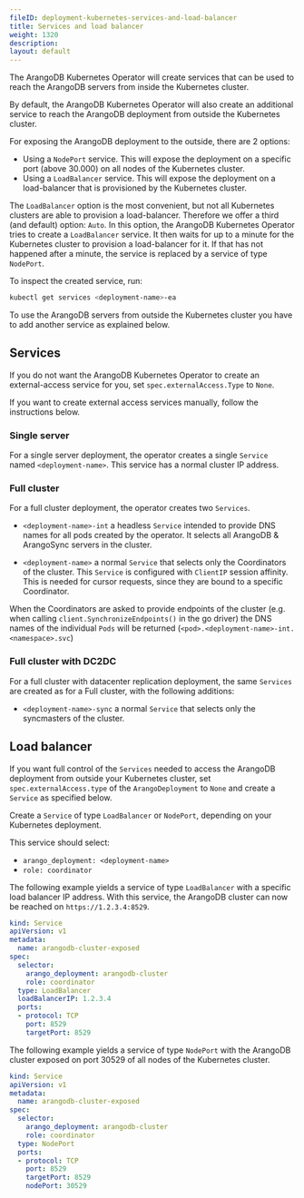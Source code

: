 ```yaml
---
fileID: deployment-kubernetes-services-and-load-balancer
title: Services and load balancer
weight: 1320
description: 
layout: default
---
```

The ArangoDB Kubernetes Operator will create services that can be used to
reach the ArangoDB servers from inside the Kubernetes cluster.

By default, the ArangoDB Kubernetes Operator will also create an additional
service to reach the ArangoDB deployment from outside the Kubernetes cluster.

For exposing the ArangoDB deployment to the outside, there are 2 options:

- Using a `NodePort` service. This will expose the deployment on a specific port (above 30.000)
  on all nodes of the Kubernetes cluster.
- Using a `LoadBalancer` service. This will expose the deployment on a load-balancer
  that is provisioned by the Kubernetes cluster.

The `LoadBalancer` option is the most convenient, but not all Kubernetes clusters
are able to provision a load-balancer. Therefore we offer a third (and default) option: `Auto`.
In this option, the ArangoDB Kubernetes Operator tries to create a `LoadBalancer`
service. It then waits for up to a minute for the Kubernetes cluster to provision
a load-balancer for it. If that has not happened after a minute, the service
is replaced by a service of type `NodePort`.

To inspect the created service, run:

```bash
kubectl get services <deployment-name>-ea
```

To use the ArangoDB servers from outside the Kubernetes cluster
you have to add another service as explained below.

## Services

If you do not want the ArangoDB Kubernetes Operator to create an external-access
service for you, set `spec.externalAccess.Type` to `None`.

If you want to create external access services manually, follow the instructions below.

### Single server

For a single server deployment, the operator creates a single
`Service` named `<deployment-name>`. This service has a normal cluster IP
address.

### Full cluster

For a full cluster deployment, the operator creates two `Services`.

- `<deployment-name>-int` a headless `Service` intended to provide
  DNS names for all pods created by the operator.
  It selects all ArangoDB & ArangoSync servers in the cluster.

- `<deployment-name>` a normal `Service` that selects only the Coordinators
  of the cluster. This `Service` is configured with `ClientIP` session
  affinity. This is needed for cursor requests, since they are bound to
  a specific Coordinator.

When the Coordinators are asked to provide endpoints of the cluster
(e.g. when calling `client.SynchronizeEndpoints()` in the go driver)
the DNS names of the individual `Pods` will be returned
(`<pod>.<deployment-name>-int.<namespace>.svc`)

### Full cluster with DC2DC

For a full cluster with datacenter replication deployment,
the same `Services` are created as for a Full cluster, with the following
additions:

- `<deployment-name>-sync` a normal `Service` that selects only the syncmasters
  of the cluster.

## Load balancer

If you want full control of the `Services` needed to access the ArangoDB deployment
from outside your Kubernetes cluster, set `spec.externalAccess.type` of the `ArangoDeployment` to `None`
and create a `Service` as specified below.

Create  a `Service` of type `LoadBalancer` or `NodePort`, depending on your
Kubernetes deployment.

This service should select:

- `arango_deployment: <deployment-name>`
- `role: coordinator`

The following example yields a service of type `LoadBalancer` with a specific
load balancer IP address.
With this service, the ArangoDB cluster can now be reached on `https://1.2.3.4:8529`.

```yaml
kind: Service
apiVersion: v1
metadata:
  name: arangodb-cluster-exposed
spec:
  selector:
    arango_deployment: arangodb-cluster
    role: coordinator
  type: LoadBalancer
  loadBalancerIP: 1.2.3.4
  ports:
  - protocol: TCP
    port: 8529
    targetPort: 8529
```

The following example yields a service of type `NodePort` with the ArangoDB
cluster exposed on port 30529 of all nodes of the Kubernetes cluster.

```yaml
kind: Service
apiVersion: v1
metadata:
  name: arangodb-cluster-exposed
spec:
  selector:
    arango_deployment: arangodb-cluster
    role: coordinator
  type: NodePort
  ports:
  - protocol: TCP
    port: 8529
    targetPort: 8529
    nodePort: 30529
```
